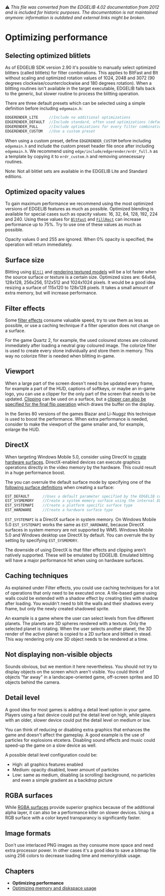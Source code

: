 :warning: _This file was converted from the EDGELIB 4.02 documentation from 2012 and is included for historic purposes. The documentation is not maintained anymore: information is outdated and external links might be broken._

# Optimizing performance

## Selecting optimized blitlets
As of EDGELIB SDK version 2.90 it's possible to manually select optimized blitters (called blitlets) for filter combinations. This applies to BltFast and Blt without scaling and optimized rotation values of 1024, 2048 and 3072 (90 degrees clockwise/counterclockwise and 180 degrees rotation). When a blitting routines isn't available in the target executable, EDGELIB falls back to the generic, but slower routine to process the blitting operation.

There are three default presets which can be selected using a simple definition before including `edgemain.h`:

```c++
EDGERENDER_LITE     //Include no additional optimizations 
EDGERENDER_DEFAULT  //Include standard, often used optimizations (default) 
EDGERENDER_FULL     //Include optimizations for every filter combination 
EDGERENDER_CUSTOM   //Use a custom preset  
```

When using a custom preset, define `EDGERENDER_CUSTOM` before including `edgemain.h` and include the custom preset header file once after including `edgemain.h`. We recommend using `edge/include/edgerender/erdr_full.h` as a template by copying it to `erdr_custom.h` and removing unnecessary routines.

Note: Not all blitlet sets are available in the EDGELIB Lite and Standard editions.

## Optimized opacity values
To gain maximum performance we recommend using the most optimized versions of EDGELIB features as much as possible. Optimized blending is available for special cases such as opacity values: 16, 32, 64, 128, 192, 224 and 240. Using these values for [`BltFast`](../reference/e2dsurface_bltfast.md) and [`FillRect`](../reference/e2dsurface_fillrect.md) can increase performance up to 75%. Try to use one of these values as much as possible.

Opacity values 0 and 255 are ignored. When 0% opacity is specified, the operation will return immediately.

## Surface size
Blitting using [`Blt()`](../reference/e2dsurface_blt.md) and [rendering textured models](../reference/e3dsurface_bindtexture.md) will be a lot faster when the source surface or texture is a certain size. Optimized sizes are: 64x64, 128x128, 256x256, 512x512 and 1024x1024 pixels. It would be a good idea resizing a surface of 115x120 to 128x128 pixels. It takes a small amount of extra memory, but will increase performance.

## Filter effects
Some [filter effects](../reference/e2dsurface_bltfast.md) consume valuable speed, try to use them as less as possible, or use a caching technique if a filter operation does not change on a surface.

For the game Quartz 2, for example, the used coloured stones are coloured immediately after loading a neutral gray coloured image. The colorize filter is used to create every stone individually and store them in memory. This way no colorize filter is needed when blitting in-game.

## Viewport
When a large part of the screen doesn't need to be updated every frame, for example a part of the HUD, captions of softkeys, or maybe an in-game logo, you can use a clipper for the only part of the screen that needs to be updated. [Clipping](../reference/e2dsurface_setclipper.md) can be used on a surface, but a [clipper can also be specified for the final flip operation](../reference/classedisplay_setfliprect.md) which draws the buffer on the display.

In the Series 80 versions of the games Blazar and Li-Nuggz this technique is used to boost the performance. When extra performance is needed, consider to make the viewport of the game smaller and, for example, enlarge the HUD.

## DirectX
When targeting Windows Mobile 5.0, consider using DirectX to [create hardware surfaces](../reference/classedisplay_createsurface.md). DirectX-enabled devices can execute graphics operations directly in the video memory by the hardware. This could result in a huge performance boost.

The you can overrule the default surface mode by specifying one of the [following surface definitions](../reference/classedisplay_definitions.md) when creating a surface:

```c++
EST_DEFAULT      //Uses a default parameter specified by the EDGELIB configuration 
EST_SYSMEMORY    //Create a system memory surface using the internal EDGELIB display API 
EST_SYSTEMAPI    //Create a platform specific surface type 
EST_HARDWARE     //Create a hardware surface type  
```

`EST_SYSTEMAPI` is a DirectX surface in system memory. On Windows Mobile 5.0 `EST_SYSTEMAPI` works the same as `EST_HARDWARE`, because DirectX surfaces in system memory are not supported by WM5. Windows Mobile 5.0 and Windows desktop use DirectX by default. You can overrule the by setting by specifying `EST_SYSMEMORY`.

The downside of using DirectX is that filter effects and clipping aren't natively supported. These will be emulated by EDGELIB. Emulated blitting will have a major performance hit when using on hardware surfaces.

## Caching techniques
As explained under Filter effects, you could use caching techniques for a lot of operations that only need to be executed once. A tile-based game using walls could be extended with a shadow effect by creating tiles with shadow after loading. You wouldn't need to blit the walls and their shadows every frame, but only the newly created shadowed sprite.

An example is a game where the user can select levels from five different planets. The planets are 3D spheres rendered with a texture. Only the selected planet is rotating. When the user selects another planet, the 3D render of the active planet is copied to a 2D surface and blitted in stead. This way rendering only one 3D object needs to be rendered at a time.

## Not displaying non-visible objects
Sounds obvious, but we mention it here nevertheless. You should not try to display objects on the screen which aren't visible. You could think of objects "far away" in a landscape-oriented game, off-screen sprites and 3D objects behind the camera.

## Detail level
A good idea for most games is adding a detail level option in your game. Players using a fast device could put the detail level on high, while players with an older, slower device could put the detail level on medium or low.

You can think of reducing or disabling extra graphics that enhances the game and doesn't affect the gameplay. A good example is the use of particles for explosions etcetera. Disabling sound effects and music could speed-up the game on a slow device as well.

A possible detail level configuration could be:

* High: all graphics features enabled
* Medium: opacity disabled, lower amount of particles
* Low: same as medium, disabling (a scrolling) background, no particles and even a simple gradient as a backdrop picture

## RGBA surfaces
While [RGBA surfaces](../reference/e2dsurfacergba.md) provide superior graphics because of the additional alpha layer, it can also be a performance killer on slower devices. Using a RGB surface with a color keyed transparancy is significantly faster.

## Image formats
Don't use interlaced PNG images as they consume more space and need extra processor power. In other cases it's a good idea to save a bitmap file using 256 colors to decrease loading time and memory/disk usage.

## Chapters
* **Optimizing performance**
* [Optimizing memory and diskspace usage](tutorials_optimization_usage.md)

